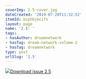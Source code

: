 ```yaml
---
coverImg: 2.5-cover.jpg
dateCreated: '2019-07-20T11:32:52'
itemId: bcphbjmcifx
layout: page
name: '2.5: '
tags:
- hasAuthor: dreamnetwork
- hasTag: dream-network-volume-2
- hasTag: dreamnetwork
type: post
urlSlug: '2.5'
---
```

<img class="card-journal-img" src="../images/2.5-rect.jpg"/><a href="../files/pdfs/Volume_2/2.5-Dream-Network-Bulletin-Vol.2-No.5.pdf" download="">Download issue 2.5</a>